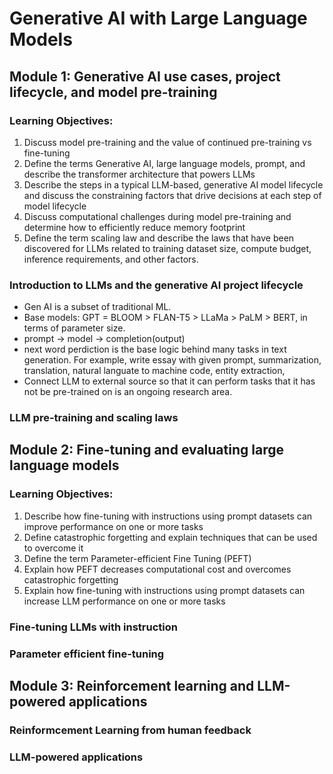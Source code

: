 # Generative AI with Large Language Models

## Module 1: Generative AI use cases, project lifecycle, and model pre-training

### Learning Objectives:
1. Discuss model pre-training and the value of continued pre-training vs fine-tuning
2. Define the terms Generative AI, large language models, prompt, and describe the transformer architecture that powers LLMs
3. Describe the steps in a typical LLM-based, generative AI model lifecycle and discuss the constraining factors that drive decisions at each step of model lifecycle
4. Discuss computational challenges during model pre-training and determine how to efficiently reduce memory footprint
5. Define the term scaling law and describe the laws that have been discovered for LLMs related to training dataset size, compute budget, inference requirements, and other factors.

### Introduction to LLMs and the generative AI project lifecycle

- Gen AI is a subset of traditional ML.
- Base models: GPT = BLOOM > FLAN-T5 > LLaMa > PaLM > BERT, in terms of parameter size.
- prompt -> model -> completion(output)
- next word perdiction is the base logic behind many tasks in text generation. For example, write essay with given prompt, summarization, translation, natural languate to machine code, entity extraction,
- Connect LLM to external source so that it can perform tasks that it has not be pre-trained on is an ongoing research area.

### LLM pre-training and scaling laws

## Module 2: Fine-tuning and evaluating large language models

### Learning Objectives:
1. Describe how fine-tuning with instructions using prompt datasets can improve performance on one or more tasks
2. Define catastrophic forgetting and explain techniques that can be used to overcome it
3. Define the term Parameter-efficient Fine Tuning (PEFT)
4. Explain how PEFT decreases computational cost and overcomes catastrophic forgetting
5. Explain how fine-tuning with instructions using prompt datasets can increase LLM performance on one or more tasks

### Fine-tuning LLMs with instruction

### Parameter efficient fine-tuning

## Module 3: Reinforcement learning and LLM-powered applications

### Reinformcement Learning from human feedback

### LLM-powered applications
